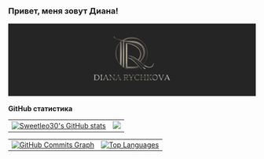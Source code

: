 ### Привет, меня зовут Диана!

![Header](https://github.com/Sweetleo30/sweetleo30/blob/main/assets/banner_dark.svg)

<!-- <p align="center">
	<img width="100%" src="./assets/banner_dark.svg">
</p> -->


<b>GitHub статистика</b>

<table>
  <tr>
    <td>
      <a href="http://www.github.com/Sweetleo30"><img src="https://github-readme-stats.vercel.app/api?username=Sweetleo30&show_icons=true&count_private=true&title_color=b7ad9c&text_color=d6d2cf&icon_color=b7ad9c&bg_color=252525&hide_border=true" alt="Sweetleo30's GitHub stats" /></a>
    </td>
    <td>
    	<a href="http://www.github.com/Sweetleo30"><img src="https://github-readme-streak-stats.herokuapp.com/?user=Sweetleo30&stroke=d0cac3&background=252525&ring=b7ad9c&fire=b99d98&currStreakNum=b7ad9c&currStreakLabel=d6d2cf&sideNums=b7ad9c&sideLabels=d6d2cf&dates=d6d2cf&hide_border=true" /></a>
    </td>
  </tr>
</table>
<table>
	<tr>
  		<td>
    		<a href="http://www.github.com/Sweetleo30"><img width="690px" src="https://github-readme-activity-graph.cyclic.app/graph?username=Sweetleo30&bg_color=252525&color=d6d2cf&line=b7ad9c&point=b99d98&area_color=252525&area=true&hide_border=true&custom_title=GitHub%20Commits%20Graph" alt="GitHub Commits Graph" /></a>
    	</td>
		<td>
    		<a href="https://github.com/Sweetleo30"><img  src="https://github-readme-stats.vercel.app/api/top-langs/?username=Sweetleo30&langs_count=10&title_color=b7ad9c&text_color=d6d2cf&icon_color=b7ad9c&bg_color=252525&hide_border=true&locale=en&custom_title=Top%20%Languages" alt="Top Languages" /></a>
    	</td>
	</tr>
</table>
